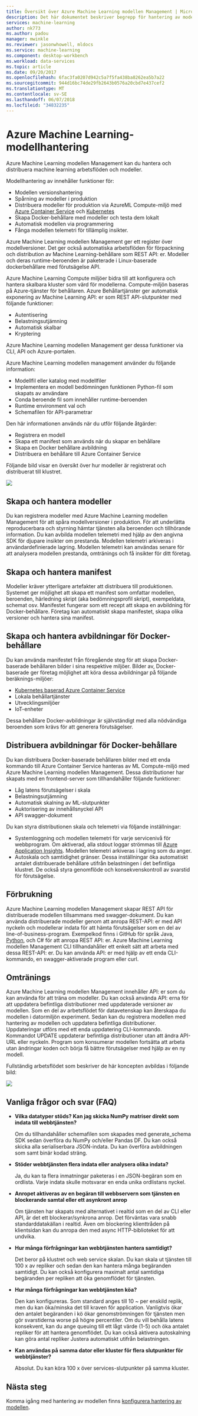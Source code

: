 ```yaml
---
title: Översikt över Azure Machine Learning modellen Management | Microsoft Docs
description: Det här dokumentet beskriver begrepp för hantering av modellen för Azure Machine Learning.
services: machine-learning
author: nk773
ms.author: padou
manager: mwinkle
ms.reviewer: jasonwhowell, mldocs
ms.service: machine-learning
ms.component: desktop-workbench
ms.workload: data-services
ms.topic: article
ms.date: 09/20/2017
ms.openlocfilehash: 6fac3fa0207d942c5a7f5fa438ba8262ea5b7a22
ms.sourcegitcommit: 944d16bc74de29fb2643b0576a20cbd7e437cef2
ms.translationtype: MT
ms.contentlocale: sv-SE
ms.lasthandoff: 06/07/2018
ms.locfileid: "34832235"
---
```

# <a name="azure-machine-learning-model-management"></a>Azure Machine Learning-modellhantering

Azure Machine Learning modellen Management kan du hantera och distribuera machine learning arbetsflöden och modeller. 

Modellhantering av innehåller funktioner för:
- Modellen versionshantering
- Spårning av modeller i produktion
- Distribuera modeller för produktion via AzureML Compute-miljö med [Azure Container Service](https://azure.microsoft.com/services/container-service/) och [Kubernetes](https://docs.microsoft.com/azure/container-service/kubernetes/container-service-kubernetes-walkthrough)
- Skapa Docker-behållare med modeller och testa dem lokalt
- Automatisk modellen via programmering
- Fånga modellen telemetri för tillämplig insikter. 

Azure Machine Learning modellen Management ger ett register över modellversioner. Det ger också automatiska arbetsflöden för förpackning och distribution av Machine Learning-behållare som REST API: er. Modeller och deras runtime-beroenden är paketerade i Linux-baserade dockerbehållare med förutsägelse API. 

Azure Machine Learning Compute miljöer bidra till att konfigurera och hantera skalbara kluster som värd för modellerna. Compute-miljön baseras på Azure-tjänster för behållaren. Azure Behållartjänster ger automatisk exponering av Machine Learning API: er som REST API-slutpunkter med följande funktioner:

- Autentisering
- Belastningsutjämning
- Automatisk skalbar
- Kryptering

Azure Machine Learning modellen Management ger dessa funktioner via CLI, API och Azure-portalen. 

Azure Machine Learning modellen management använder du följande information:

 - Modellfil eller katalog med modellfiler
 - Implementera en modell bedömningen funktionen Python-fil som skapats av användare
 - Conda beroende fil som innehåller runtime-beroenden
 - Runtime environment val och 
 - Schemafilen för API-parametrar 

Den här informationen används när du utför följande åtgärder:

- Registrera en modell
- Skapa ett manifest som används när du skapar en behållare
- Skapa en Docker behållare avbildning
- Distribuera en behållare till Azure Container Service
 
Följande bild visar en översikt över hur modeller är registrerat och distribuerat till klustret. 

![](media/model-management-overview/modelmanagement.png)

## <a name="create-and-manage-models"></a>Skapa och hantera modeller 
Du kan registrera modeller med Azure Machine Learning modellen Management för att spåra modellversioner i produktion. För att underlätta reproducerbara och styrning hämtar tjänsten alla beroenden och tillhörande information. Du kan avbilda modellen telemetri med hjälp av den angivna SDK för djupare insikter om prestanda. Modellen telemetri arkiveras i användardefinierade lagring. Modellen telemetri kan användas senare för att analysera modellen prestanda, omtränings och få insikter för ditt företag.

## <a name="create-and-manage-manifests"></a>Skapa och hantera manifest 
Modeller kräver ytterligare artefakter att distribuera till produktionen. Systemet ger möjlighet att skapa ett manifest som omfattar modellen, beroenden, härledning skript (aka bedömningsprofil skript), exempeldata, schemat osv. Manifestet fungerar som ett recept att skapa en avbildning för Docker-behållare. Företag kan automatiskt skapa manifestet, skapa olika versioner och hantera sina manifest. 

## <a name="create-and-manage-docker-container-images"></a>Skapa och hantera avbildningar för Docker-behållare 
Du kan använda manifestet från föregående steg för att skapa Docker-baserade behållaren bilder i sina respektive miljöer. Bilder av, Docker-baserade ger företag möjlighet att köra dessa avbildningar på följande beräknings-miljöer:

- [Kubernetes baserad Azure Container Service](https://docs.microsoft.com/azure/container-service/kubernetes/container-service-kubernetes-walkthrough)
- Lokala behållartjänster
- Utvecklingsmiljöer
- IoT-enheter

Dessa behållare Docker-avbildningar är självständigt med alla nödvändiga beroenden som krävs för att generera förutsägelser. 

## <a name="deploy-docker-container-images"></a>Distribuera avbildningar för Docker-behållare 
Du kan distribuera Docker-baserade behållaren bilder med ett enda kommando till Azure Container Service hanteras av ML Compute-miljö med Azure Machine Learning modellen Management. Dessa distributioner har skapats med en frontend-server som tillhandahåller följande funktioner:

- Låg latens förutsägelser i skala
- Belastningsutjämning
- Automatisk skalning av ML-slutpunkter
- Auktorisering av innehållsnyckel API
- API swagger-dokument

Du kan styra distributionen skala och telemetri via följande inställningar:

- Systemloggning och modellen telemetri för varje servicenivå för webbprogram. Om aktiverad, alla stdout loggar strömmas till [Azure Application Insights](https://azure.microsoft.com/services/application-insights/). Modellen telemetri arkiveras i lagring som du anger. 
- Autoskala och samtidighet gränser. Dessa inställningar öka automatiskt antalet distribuerade behållare utifrån belastningen i det befintliga klustret. De också styra genomflöde och konsekvenskontroll av svarstid för förutsägelse.

## <a name="consumption"></a>Förbrukning 
Azure Machine Learning modellen Management skapar REST API för distribuerade modellen tillsammans med swagger-dokument. Du kan använda distribuerade modeller genom att anropa REST-API: er med API nyckeln och modellerar indata för att hämta förutsägelser som en del av line-of-business-program. Exempelkod finns i GitHub för språk Java, [Python](https://github.com/CortanaAnalyticsGallery-Int/digit-recognition-cnn-tf/blob/master/client.py), och C# för att anropa REST API: er. Azure Machine Learning modellen Management CLI tillhandahåller ett enkelt sätt att arbeta med dessa REST-API: er. Du kan använda API: er med hjälp av ett enda CLI-kommando, en swagger-aktiverade program eller curl. 

## <a name="retraining"></a>Omtränings 
Azure Machine Learning modellen Management innehåller API: er som du kan använda för att träna om modeller. Du kan också använda API: erna för att uppdatera befintliga distributioner med uppdaterade versioner av modellen. Som en del av arbetsflödet för datavetenskap kan återskapa du modellen i datormiljön experiment. Sedan kan du registrera modellen med hantering av modellen och uppdatera befintliga distributioner. Uppdateringar utförs med ett enda uppdatering CLI-kommando. Kommandot UPDATE uppdaterar befintliga distributioner utan att ändra API-URL eller nyckeln. Program som konsumerar modellen fortsätta att arbeta utan ändringar koden och börja få bättre förutsägelser med hjälp av en ny modell.

Fullständig arbetsflödet som beskriver de här koncepten avbildas i följande bild:

![](media/model-management-overview/modelmanagementworkflow.png)

## <a name="frequently-asked-questions-faq"></a>Vanliga frågor och svar (FAQ) 
- **Vilka datatyper stöds? Kan jag skicka NumPy matriser direkt som indata till webbtjänsten?**

   Om du tillhandahåller schemafilen som skapades med generate_schema SDK sedan överföra du NumPy och/eller Pandas DF. Du kan också skicka alla serialiserbara JSON-indata. Du kan överföra avbildningen som samt binär kodad sträng.

- **Stöder webbtjänsten flera indata eller analysera olika indata?**

   Ja, du kan ta flera inmatningar paketeras i en JSON-begäran som en ordlista. Varje indata skulle motsvarar en enda unika ordlistans nyckel.

- **Anropet aktiveras av en begäran till webbservern som tjänsten en blockerande samtal eller ett asynkront anrop**

   Om tjänsten har skapats med alternativet i realtid som en del av CLI eller API, är det ett blockerar/synkrona anrop. Det förväntas vara snabb standarddatakällan i realtid. Även om blockering klienttråden på klientsidan kan du anropa den med async HTTP-biblioteket för att undvika.

- **Hur många förfrågningar kan webbtjänsten hantera samtidigt?**

   Det beror på klustret och web service skalan. Du kan skala ut tjänsten till 100 x av repliker och sedan den kan hantera många begäranden samtidigt. Du kan också konfigurera maximalt antal samtidiga begäranden per repliken att öka genomflödet för tjänsten.

- **Hur många förfrågningar kan webbtjänsten köa?**

   Den kan konfigureras. Som standard anges till 10 ~ per enskild replik, men du kan öka/minska det till kraven för application. Vanligtvis ökar den antalet begäranden i kö ökar genomströmningen för tjänsten men gör svarstiderna worse på högre percentiler. Om du vill behålla latens konsekvent, kan du ange queuing till ett lågt värde (1-5) och öka antalet repliker för att hantera genomflödet. Du kan också aktivera autoskalning kan göra antal repliker Justera automatiskt utifrån belastningen. 

- **Kan användas på samma dator eller kluster för flera slutpunkter för webbtjänster?**

   Absolut. Du kan köra 100 x över services-slutpunkter på samma kluster. 

## <a name="next-steps"></a>Nästa steg
Komma igång med hantering av modellen finns [konfigurera hantering av modellen](deployment-setup-configuration.md).
